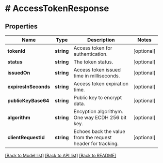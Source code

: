 # # AccessTokenResponse

## Properties

Name | Type | Description | Notes
------------ | ------------- | ------------- | -------------
**tokenId** | **string** | Access token for authentication. | [optional] 
**status** | **string** | The token status. | [optional] 
**issuedOn** | **string** | Access token issued time in milliseconds. | [optional] 
**expiresInSeconds** | **string** | Access token expiration time. | [optional] 
**publicKeyBase64** | **string** | Public key to encrypt data. | [optional] 
**algorithm** | **string** | Encyption algorithym. One way ECDH 256 bit key. | [optional] 
**clientRequestId** | **string** | Echoes back the value from the request header for tracking. | [optional] 

[[Back to Model list]](../../README.md#documentation-for-models) [[Back to API list]](../../README.md#documentation-for-api-endpoints) [[Back to README]](../../README.md)


